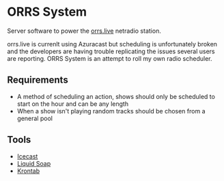 # ORRS System

Server software to power the [orrs.live](orrs.live/) netradio station. 

orrs.live is currenlt using Azuracast but scheduling is unfortunately broken and the developers are having trouble replicating the issues several users are reporting. ORRS System is an attempt to roll my own radio scheduler. 

## Requirements

* A method of scheduling an action, shows should only be scheduled to start on the hour and can be any length
* When a show isn't playing random tracks should be chosen from a general pool

## Tools

* [Icecast](https://icecast.org/)
* [Liquid Soap](https://www.liquidsoap.info/) 
* [Krontab](https://insanusmokrassar.github.io/krontab/)
